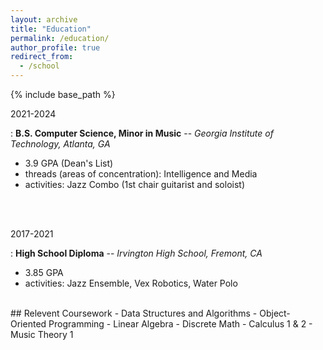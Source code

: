 ```yaml
---
layout: archive
title: "Education"
permalink: /education/
author_profile: true
redirect_from:
  - /school
---
```


{% include base_path %}

2021-2024

: **B.S. Computer Science, Minor in Music** -- *Georgia Institute of Technology, Atlanta, GA*
- 3.9 GPA (Dean's List)
- threads (areas of concentration): Intelligence and Media
- activities: Jazz Combo (1st chair guitarist and soloist)
<br/>
<br/>

2017-2021

: **High School Diploma** -- *Irvington High School, Fremont, CA*
- 3.85 GPA
- activities: Jazz Ensemble, Vex Robotics, Water Polo

<br/>
## Relevent Coursework
- Data Structures and Algorithms
- Object-Oriented Programming
- Linear Algebra
- Discrete Math
- Calculus 1 & 2
- Music Theory 1